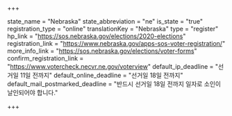 +++

state_name = "Nebraska"
state_abbreviation = "ne"
is_state = "true"
registration_type = "online"
translationKey = "Nebraska"
type = "register"
hp_link = "https://sos.nebraska.gov/elections/2020-elections"
registration_link = "https://www.nebraska.gov/apps-sos-voter-registration/"
more_info_link = "https://sos.nebraska.gov/elections/voter-forms"
confirm_registration_link = "https://www.votercheck.necvr.ne.gov/voterview"
default_ip_deadline = "선거일 11일 전까지"
default_online_deadline = "선거일 18일 전까지"
default_mail_postmarked_deadline = "반드시 선거일 18일 전까지 일자로 소인이 날인되어야 합니다."

+++
